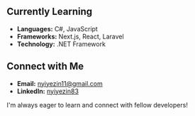 ## Currently Learning

* **Languages:** C#, JavaScript
* **Frameworks:** Next.js, React, Laravel
* **Technology:** .NET Framework

## Connect with Me

* **Email:** [nyiyezin11@gmail.com](nyiyezin11@gmail.com)
* **LinkedIn:** [nyiyezin83](https://www.linkedin.com/in/nyiyezin83/)

I'm always eager to learn and connect with fellow developers! 
